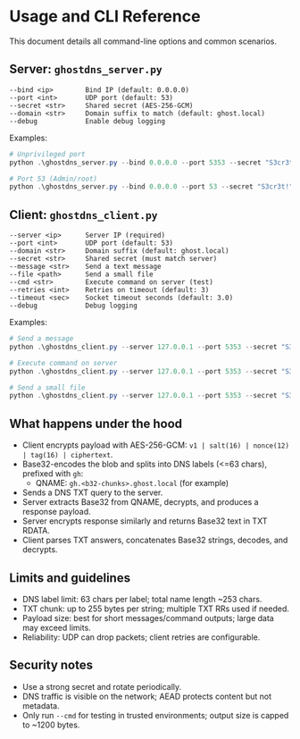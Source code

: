 # Usage and CLI Reference

This document details all command-line options and common scenarios.

## Server: `ghostdns_server.py`

```text
--bind <ip>        Bind IP (default: 0.0.0.0)
--port <int>       UDP port (default: 53)
--secret <str>     Shared secret (AES-256-GCM)
--domain <str>     Domain suffix to match (default: ghost.local)
--debug            Enable debug logging
```

Examples:
```powershell
# Unprivileged port
python .\ghostdns_server.py --bind 0.0.0.0 --port 5353 --secret "S3cr3t!" --domain ghost.local --debug

# Port 53 (Admin/root)
python .\ghostdns_server.py --bind 0.0.0.0 --port 53 --secret "S3cr3t!" --domain ghost.local
```

## Client: `ghostdns_client.py`

```text
--server <ip>      Server IP (required)
--port <int>       UDP port (default: 53)
--domain <str>     Domain suffix (default: ghost.local)
--secret <str>     Shared secret (must match server)
--message <str>    Send a text message
--file <path>      Send a small file
--cmd <str>        Execute command on server (test)
--retries <int>    Retries on timeout (default: 3)
--timeout <sec>    Socket timeout seconds (default: 3.0)
--debug            Debug logging
```

Examples:
```powershell
# Send a message
python .\ghostdns_client.py --server 127.0.0.1 --port 5353 --secret "S3cr3t!" --domain ghost.local --message "hello server" --debug

# Execute command on server
python .\ghostdns_client.py --server 127.0.0.1 --port 5353 --secret "S3cr3t!" --cmd "whoami"

# Send a small file
python .\ghostdns_client.py --server 127.0.0.1 --port 5353 --secret "S3cr3t!" --file "C:\\path\\to\\file.bin"
```

## What happens under the hood
- Client encrypts payload with AES-256-GCM: `v1 | salt(16) | nonce(12) | tag(16) | ciphertext`.
- Base32-encodes the blob and splits into DNS labels (<=63 chars), prefixed with `gh`:
  - QNAME: `gh.<b32-chunks>.ghost.local` (for example)
- Sends a DNS TXT query to the server.
- Server extracts Base32 from QNAME, decrypts, and produces a response payload.
- Server encrypts response similarly and returns Base32 text in TXT RDATA.
- Client parses TXT answers, concatenates Base32 strings, decodes, and decrypts.

## Limits and guidelines
- DNS label limit: 63 chars per label; total name length ~253 chars.
- TXT chunk: up to 255 bytes per string; multiple TXT RRs used if needed.
- Payload size: best for short messages/command outputs; large data may exceed limits.
- Reliability: UDP can drop packets; client retries are configurable.

## Security notes
- Use a strong secret and rotate periodically.
- DNS traffic is visible on the network; AEAD protects content but not metadata.
- Only run `--cmd` for testing in trusted environments; output size is capped to ~1200 bytes.
